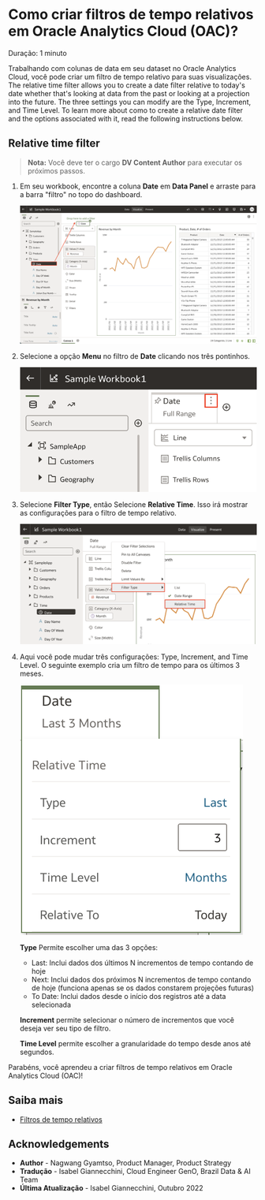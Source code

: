 # Como criar filtros de tempo relativos em Oracle Analytics Cloud (OAC)?

Duração: 1 minuto

Trabalhando com colunas de data em seu dataset no Oracle Analytics Cloud, você pode criar um filtro de tempo relativo para suas visualizações. The relative time filter allows you to create a date filter relative to today's date whether that's looking at data from the past or looking at a projection into the future. The three settings you can modify are the Type, Increment, and Time Level. To learn more about como to create a relative date filter and the options associated with it, read the following instructions below.

## Relative time filter
>**Nota:** Você deve ter o cargo **DV Content Author** para executar os próximos passos.

1. Em seu workbook, encontre a coluna **Date** em **Data Panel** e arraste para a barra "filtro" no topo do dashboard.

    ![Drop date](images/drop-date.png)

2. Selecione a opção **Menu** no filtro de **Date** clicando nos três pontinhos.

    ![Menu option](images/date-menu.png)

3. Selecione **Filter Type**, então Selecione **Relative Time**. Isso irá mostrar as configurações para o filtro de tempo relativo.

    ![Reltaive time](images/relative-time.png)

4. Aqui você pode mudar três configurações: Type, Increment, and Time Level. O seguinte exemplo cria um filtro de tempo para os últimos 3 meses.

    ![Options](images/options.png)

    **Type** Permite escolher uma das 3 opções:
    * Last: Inclui dados dos últimos N incrementos de tempo contando de hoje
    * Next: Inclui dados dos próximos N incrementos de tempo contando de hoje (funciona apenas se os dados constarem projeções futuras)
    * To Date: Inclui dados desde o início dos registros até a data selecionada

    **Increment** permite selecionar o número de incrementos que você deseja ver seu tipo de filtro.

    **Time Level** permite escolher a granularidade do tempo desde anos até segundos.

Parabéns, você aprendeu a criar filtros de tempo relativos em Oracle Analytics Cloud (OAC)!

## Saiba mais

* [Filtros de tempo relativos](https://www.wegobeyond.co.uk/oracle-analytics-cloud-105-2-new-feature-focus-relative-time-filters/)

## Acknowledgements
* **Author** - Nagwang Gyamtso, Product Manager, Product Strategy
* **Tradução** - Isabel Giannecchini, Cloud Engineer GenO, Brazil Data & AI Team
* **Última Atualização** - Isabel Giannecchini,  Outubro 2022